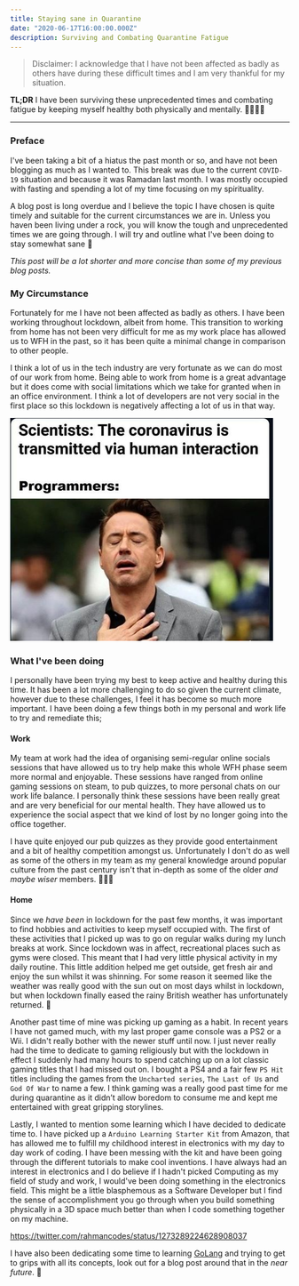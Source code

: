 ```yaml
---
title: Staying sane in Quarantine
date: "2020-06-17T16:00:00.000Z"
description: Surviving and Combating Quarantine Fatigue
---
```


> Disclaimer: I acknowledge that I have not been affected as badly as others have during these difficult times and I am very thankful for my situation.

**TL;DR** I have been surviving these unprecedented times and combating fatigue by keeping myself healthy both physically and mentally. 👷🏽‍♂️🧠

---

### Preface

I've been taking a bit of a hiatus the past month or so, and have not been blogging as much as I wanted to. This break was due to the current `COVID-19` situation and because it was Ramadan last month. I was mostly occupied with fasting and spending a lot of my time focusing on my spirituality.

A blog post is long overdue and I believe the topic I have chosen is quite timely and suitable for the current circumstances we are in.
Unless you haven been living under a rock, you will know the tough and unprecedented times we are going through. I will try and outline what I've been doing to stay somewhat sane 🤪

_This post will be a lot shorter and more concise than some of my previous blog posts._

### My Circumstance

Fortunately for me I have not been affected as badly as others. I have been working throughout lockdown, albeit from home. This transition to working from home has not been very difficult for me as my work place has allowed us to WFH in the past, so it has been quite a minimal change in comparison to other people.

I think a lot of us in the tech industry are very fortunate as we can do most of our work from home. Being able to work from home is a great advantage but it does come with social limitations which we take for granted when in an office environment. I think a lot of developers are not very social in the first place so this lockdown is negatively affecting a lot of us in that way.

![Programmers in Quarantine](./assets/quarantine-programmers.jpg)

### What I've been doing

I personally have been trying my best to keep active and healthy during this time. It has been a lot more challenging to do so given the current climate, however due to these challenges, I feel it has become so much more important. I have been doing a few things both in my personal and work life to try and remediate this;

#### Work

My team at work had the idea of organising semi-regular online socials sessions that have allowed us to try help make this whole WFH phase seem more normal and enjoyable. These sessions have ranged from online gaming sessions on steam, to pub quizzes, to more personal chats on our work life balance. I personally think these sessions have been really great and are very beneficial for our mental health. They have allowed us to experience the social aspect that we kind of lost by no longer going into the office together.

I have quite enjoyed our pub quizzes as they provide good entertainment and a bit of healthy competition amongst us. Unfortunately I don't do as well as some of the others in my team as my general knowledge around popular culture from the past century isn't that in-depth as some of the older _and maybe wiser_ members. 👴🏻🦖

#### Home

Since we _have been_ in lockdown for the past few months, it was important to find hobbies and activities to keep myself occupied with. The first of these activities that I picked up was to go on regular walks during my lunch breaks at work. Since lockdown was in affect, recreational places such as gyms were closed. This meant that I had very little physical activity in my daily routine. This little addition helped me get outside, get fresh air and enjoy the sun whilst it was shinning. For some reason it seemed like the weather was really good with the sun out on most days whilst in lockdown, but when lockdown finally eased the rainy British weather has unfortunately returned. 🤔

Another past time of mine was picking up gaming as a habit. In recent years I have not gamed much, with my last proper game console was a PS2 or a Wii. I didn't really bother with the newer stuff until now. I just never really had the time to dedicate to gaming religiously but with the lockdown in effect I suddenly had many hours to spend catching up on a lot classic gaming titles that I had missed out on. I bought a PS4 and a fair few `PS Hit` titles including the games from the `Uncharted series`, `The Last of Us` and `God Of War` to name a few. I think gaming was a really good past time for me during quarantine as it didn’t allow boredom to consume me and kept me entertained with great gripping storylines.

Lastly, I wanted to mention some learning which I have decided to dedicate time to. I have picked up a `Arduino Learning Starter Kit` from Amazon, that has allowed me to fulfill my childhood interest in electronics with my day to day work of coding. I have been messing with the kit and have been going through the different tutorials to make cool inventions. I have always had an interest in electronics and I do believe if I hadn't picked Computing as my field of study and work, I would've been doing something in the electronics field. This might be a little blasphemous as a Software Developer but I find the sense of accomplishment you go through when you build something physically in a 3D space much better than when I code something together on my machine. 

https://twitter.com/rahmancodes/status/1273289224628908037

I have also been dedicating some time to learning [GoLang](https://golang.org/) and trying to get to grips with all its concepts, look out for a blog post around that in the _near future_. 🚀